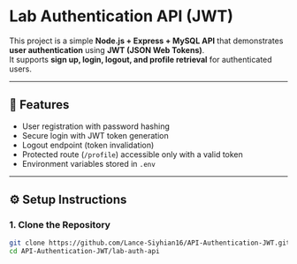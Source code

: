 # Lab Authentication API (JWT)

This project is a simple **Node.js + Express + MySQL API** that demonstrates **user authentication** using **JWT (JSON Web Tokens)**.  
It supports **sign up, login, logout, and profile retrieval** for authenticated users.

---

## 🚀 Features
- User registration with password hashing
- Secure login with JWT token generation
- Logout endpoint (token invalidation)
- Protected route (`/profile`) accessible only with a valid token
- Environment variables stored in `.env`

---

## ⚙️ Setup Instructions

### 1. Clone the Repository
```bash
git clone https://github.com/Lance-Siyhian16/API-Authentication-JWT.git
cd API-Authentication-JWT/lab-auth-api